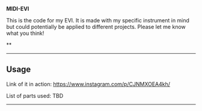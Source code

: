 **MIDI-EVI**

This is the code for my EVI. It is made with my specific instrument in mind but could potentially be applied to different projects. Please let me know what you think!

**

---

## Usage

Link of it in action: https://www.instagram.com/p/CJNMXOEA4kh/

List of parts used: TBD

---
